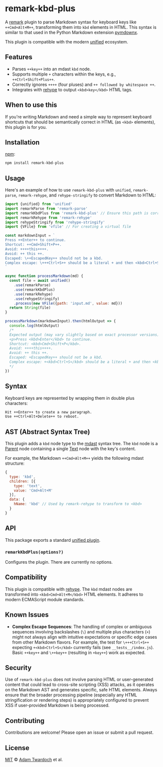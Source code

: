 # remark-kbd-plus

A [remark][remark] plugin to parse Markdown syntax for keyboard keys like `++Cmd+Alt+M++`, transforming them into `kbd` elements in HTML. This syntax is similar to that used in the Python Markdown extension [pymdownx][pymdownx].

This plugin is compatible with the modern [unified][] ecosystem.

## Features

- Parses `++key++` into an mdast `kbd` node.
- Supports multiple `+` characters within the keys, e.g., `++Ctrl+Shift+Plus++`.
- Correctly ignores `++++` (four pluses) and `++ followed by whitespace ++`.
- Integrates with [rehype][] to output `<kbd>key</kbd>` HTML tags.

## When to use this

If you're writing Markdown and need a simple way to represent keyboard shortcuts that should be semantically correct in HTML (as `<kbd>` elements), this plugin is for you.

## Installation

[npm][npm]:

```bash
npm install remark-kbd-plus
```

## Usage

Here's an example of how to use `remark-kbd-plus` with `unified`, `remark-parse`, `remark-rehype`, and `rehype-stringify` to convert Markdown to HTML:

```javascript
import {unified} from 'unified'
import remarkParse from 'remark-parse'
import remarkKbdPlus from 'remark-kbd-plus' // Ensure this path is correct if using locally
import remarkRehype from 'remark-rehype'
import rehypeStringify from 'rehype-stringify'
import {VFile} from 'vfile' // For creating a virtual file

const markdownInput = `
Press ++Enter++ to continue.
Shortcut: ++Cmd+Shift+P++.
Avoid: ++++this++++.
Avoid: ++ this ++.
Escaped: \++EscapedKey++ should not be a kbd.
Complex escape: \+++Ctrl+S++ should be a literal + and then <kbd>Ctrl+S</kbd>.
`

async function processMarkdown(md) {
  const file = await unified()
    .use(remarkParse)
    .use(remarkKbdPlus)
    .use(remarkRehype)
    .use(rehypeStringify)
    .process(new VFile({path: 'input.md', value: md}))
  return String(file)
}

processMarkdown(markdownInput).then(htmlOutput => {
  console.log(htmlOutput)
  /*
  Expected output (may vary slightly based on exact processor versions):
  <p>Press <kbd>Enter</kbd> to continue.
  Shortcut: <kbd>Cmd+Shift+P</kbd>.
  Avoid: ++++this++++.
  Avoid: ++ this ++.
  Escaped: +EscapedKey++ should not be a kbd.
  Complex escape: +<kbd>Ctrl+S</kbd> should be a literal + and then <kbd>Ctrl+S</kbd>.</p>
  */
})
```

## Syntax

Keyboard keys are represented by wrapping them in double plus characters:

```markdown
Hit ++Enter++ to create a new paragraph.
Use ++Ctrl+Alt+Delete++ to reboot.
```

## AST (Abstract Syntax Tree)

This plugin adds a `kbd` node type to the [mdast][mdast] syntax tree. The `kbd` node is a [Parent][unist-parent] node containing a single [Text][unist-text] node with the key's content.

For example, the Markdown `++Cmd+Alt+M++` yields the following mdast structure:

```javascript
{
  type: 'kbd',
  children: [{
    type: 'text',
    value: 'Cmd+Alt+M'
  }],
  data: {
    hName: 'kbd' // Used by remark-rehype to transform to <kbd>
  }
}
```

## API

This package exports a standard [unified plugin][unified-plugin].

### `remarkKbdPlus(options?)`

Configures the plugin. There are currently no options.

## Compatibility

This plugin is compatible with [rehype][rehype]. The `kbd` mdast nodes are transformed into `<kbd>Cmd+Alt+M</kbd>` HTML elements.
It adheres to modern ECMAScript module standards.

## Known Issues

-   **Complex Escape Sequences**: The handling of complex or ambiguous sequences involving backslashes (`\`) and multiple plus characters (`+`) might not always align with intuitive expectations or specific edge cases from other Markdown flavors. For example, the test for `\+++Ctrl+S++` expecting `+<kbd>Ctrl+S</kbd>` currently fails (see `__tests__/index.js`). Basic `++key++` and `\++key++` (resulting in `+key++`) work as expected.

## Security

Use of `remark-kbd-plus` does not involve parsing HTML or user-generated content that could lead to cross-site scripting (XSS) attacks, as it operates on the Markdown AST and generates specific, safe HTML elements. Always ensure that the broader processing pipeline (especially any HTML stringification or rendering steps) is appropriately configured to prevent XSS if user-provided Markdown is being processed.

## Contributing

Contributions are welcome! Please open an issue or submit a pull request.

## License

[MIT][license] © [Adam Twardoch][adam] et al.

<!-- Definitions -->

[remark-kbd-plus]: https://github.com/twardoch/remark-kbd-plus/
[remark-kbd]: https://github.com/zestedesavoir/zmarkdown/tree/master/packages/remark-kbd
[adam]: https://twardoch.github.io/
[license]: https://github.com/twardoch/remark-kbd-plus/LICENSE
[npm]: https://www.npmjs.com/package/remark-kbd-plus
[mdast]: https://github.com/syntax-tree/mdast
[unist-parent]: https://github.com/syntax-tree/unist#parent
[unist-text]: https://github.com/syntax-tree/unist#text
[pymdownx]: https://facelessuser.github.io/pymdown-extensions/extensions/keys/
[remark]: https://github.com/remarkjs/remark
[rehype]: https://github.com/rehypejs/rehype
[unified]: https://github.com/unifiedjs/unified
[unified-plugin]: https://unifiedjs.com/learn/guide/create-a-plugin/
```
